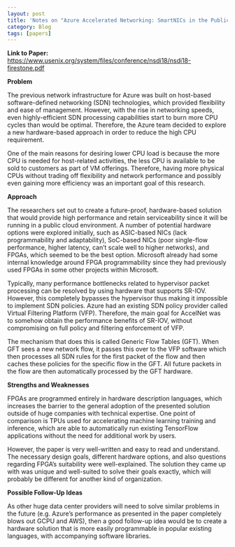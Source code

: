```yaml
---
layout: post
title: 'Notes on "Azure Accelerated Networking: SmartNICs in the Public Cloud"'
category: Blog
tags: [papers]
---
```


**Link to Paper:** <https://www.usenix.org/system/files/conference/nsdi18/nsdi18-firestone.pdf>

**Problem**

The previous network infrastructure for Azure was built on host-based software-defined networking (SDN) technologies, which provided flexibility and ease of management. However, with the rise in networking speeds, even highly-efficient SDN processing capabilities start to burn more CPU cycles than would be optimal. Therefore, the Azure team decided to explore a new hardware-based approach in order to reduce the high CPU requirement.

One of the main reasons for desiring lower CPU load is because the more CPU is needed for host-related activities, the less CPU is available to be sold to customers as part of VM offerings. Therefore, having more physical CPUs without trading off flexibility and network performance and possibly even gaining more efficiency was an important goal of this research.

**Approach**

The researchers set out to create a future-proof, hardware-based solution that would provide high performance and retain serviceability since it will be running in a public cloud environment. A number of potential hardware options were explored initially, such as ASIC-based NICs (lack programmability and adaptability), SoC-based NICs (poor single-flow performance, higher latency, can’t scale well to higher networks), and FPGAs, which seemed to be the best option. Microsoft already had some internal knowledge around FPGA programmability since they had previously used FPGAs in some other projects within Microsoft.

Typically, many performance bottlenecks related to hypervisor packet processing can be resolved by using hardware that supports SR-IOV. However, this completely bypasses the hypervisor thus making it impossible to implement SDN policies. Azure had an existing SDN policy provider called Virtual Filtering Platform (VFP). Therefore, the main goal for AccelNet was to somehow obtain the performance benefits of SR-IOV, without compromising on full policy and filtering enforcement of VFP.

The mechanism that does this is called Generic Flow Tables (GFT). When GFT sees a new network flow, it passes this over to the VFP software which then processes all SDN rules for the first packet of the flow and then caches these policies for the specific flow in the GFT. All future packets in the flow are then automatically processed by the GFT hardware.

**Strengths and Weaknesses**

FPGAs are programmed entirely in hardware description languages, which increases the barrier to the general adoption of the presented solution outside of huge companies with technical expertise. One point of comparison is TPUs used for accelerating machine learning training and inference, which are able to automatically run existing TensorFlow applications without the need for additional work by users.

However, the paper is very well-written and easy to read and understand. The necessary design goals, different hardware options, and also questions regarding FPGA’s suitability were well-explained. The solution they came up with was unique and well-suited to solve their goals exactly, which will probably be different for another kind of organization.

**Possible Follow-Up Ideas**

As other huge data center providers will need to solve similar problems in the future (e.g. Azure’s performance as presented in the paper completely blows out GCPU and AWS), then a good follow-up idea would be to create a hardware solution that is more easily programmable in popular existing languages, with accompanying software libraries.
